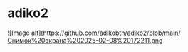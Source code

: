 # adiko2 
![Image alt](https://github.com/adikobth/adiko2/blob/main/Снимок%20экрана%202025-02-08%20172211.png
